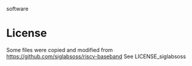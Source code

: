 software


# License
Some files were copied and modified from https://github.com/siglabsoss/riscv-baseband  See LICENSE_siglabsoss

